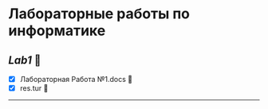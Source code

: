 # **Лабораторные работы по информатике**
## _Lab1_ :milky_way:
- [X] Лабораторная Работа №1.docs :page_facing_up:
- [X] res.tur :bookmark_tabs:
___